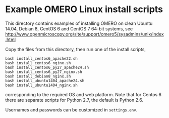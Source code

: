 Example OMERO Linux install scripts
===================================

This directory contains examples of installing OMERO on clean Ubuntu 14.04,
Debian 8, CentOS 6 and CentOS 7 64-bit systems, see
http://www.openmicroscopy.org/site/support/omero5/sysadmins/unix/index.html

Copy the files from this directory, then run one of the install scripts,

	bash install_centos6_apache22.sh
	bash install_centos6_nginx.sh
	bash install_centos6_py27_apache24.sh
	bash install_centos6_py27_nginx.sh
	bash install_debian8_nginx.sh
	bash install_ubuntu1404_apache24.sh
	bash install_ubuntu1404_nginx.sh

corresponding to the required OS and web platform. Note that for Centos 6
there are separate scripts for Python 2.7, the default is Python 2.6.

Usernames and passwords can be customized in `settings.env`.

